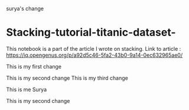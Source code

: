 surya's change
# Stacking-tutorial-titanic-dataset-
This notebook is a part of the article I wrote on stacking.
Link to article : https://iq.opengenus.org/p/a92d5c46-5fa2-43b0-9a14-0ec632965ae0/

This is my first change

This is my second change
This is my third change

This is me Surya

This is my second change


